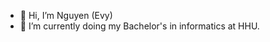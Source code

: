 - 👋 Hi, I’m Nguyen (Evy)
- 🌱 I’m currently doing my Bachelor's in informatics at HHU.


<!---
qthnguyenluu/qthnguyenluu is a ✨ special ✨ repository because its `README.md` (this file) appears on your GitHub profile.
You can click the Preview link to take a look at your changes.
--->
